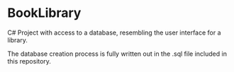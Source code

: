 # BookLibrary

C# Project with access to a database, resembling the user interface for a library.

The database creation process is fully written out in the .sql file included in this repository.
